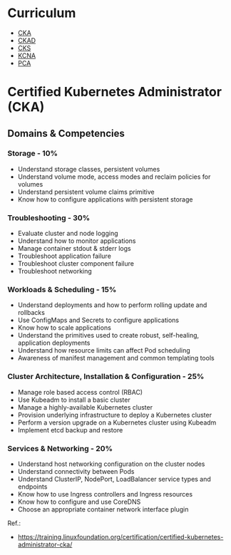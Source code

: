 # Curriculum
* [CKA][cka-curriculum]
* [CKAD][ckad-curriculum]
* [CKS][cks-curriculum]
* [KCNA][kcna-curriculum]
* [PCA][pca-curriculum]

# Certified Kubernetes Administrator (CKA)

## Domains & Competencies

### Storage - 10%

* Understand storage classes, persistent volumes
* Understand volume mode, access modes and reclaim policies for volumes
* Understand persistent volume claims primitive
* Know how to configure applications with persistent storage

### Troubleshooting - 30%
* Evaluate cluster and node logging
* Understand how to monitor applications
* Manage container stdout & stderr logs
* Troubleshoot application failure
* Troubleshoot cluster component failure
* Troubleshoot networking

### Workloads & Scheduling - 15%
* Understand deployments and how to perform rolling update and rollbacks
* Use ConfigMaps and Secrets to configure applications
* Know how to scale applications
* Understand the primitives used to create robust, self-healing, application deployments
* Understand how resource limits can affect Pod scheduling
* Awareness of manifest management and common templating tools

### Cluster Architecture, Installation & Configuration - 25%
* Manage role based access control (RBAC)
* Use Kubeadm to install a basic cluster
* Manage a highly-available Kubernetes cluster
* Provision underlying infrastructure to deploy a Kubernetes cluster
* Perform a version upgrade on a Kubernetes cluster using Kubeadm
* Implement etcd backup and restore

### Services & Networking - 20%
* Understand host networking configuration on the cluster nodes
* Understand connectivity between Pods
* Understand ClusterIP, NodePort, LoadBalancer service types and endpoints
* Know how to use Ingress controllers and Ingress resources
* Know how to configure and use CoreDNS
* Choose an appropriate container network interface plugin

Ref.:
* https://training.linuxfoundation.org/certification/certified-kubernetes-administrator-cka/

[cka-curriculum]:https://github.com/cncf/curriculum/blob/master/CKA_Curriculum_v1.26.pdf
[ckad-curriculum]:https://github.com/cncf/curriculum/blob/master/CKAD_Curriculum_v1.26.pdf
[cks-curriculum]:https://github.com/cncf/curriculum/blob/master/CKS_Curriculum_%20v1.26.pdf
[kcna-curriculum]:https://github.com/cncf/curriculum/blob/master/KCNA_Curriculum.pdf
[pca-curriculum]:https://github.com/cncf/curriculum/blob/master/PCA_Curriculum.pdf

